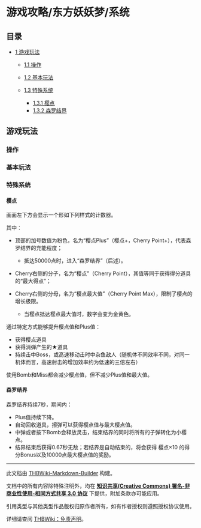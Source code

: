 # 游戏攻略/东方妖妖梦/系统

<!-- source html: G:\repos\THBWiki-Markdown-Builder\THBWikiMarkdown\Temp\main\1\1e\ns0%3A%E6%B8%B8%E6%88%8F%E6%94%BB%E7%95%A5%2F%E4%B8%9C%E6%96%B9%E5%A6%96%E5%A6%96%E6%A2%A6%2F%E7%B3%BB%E7%BB%9F.html -->




## 目录

- [1 游戏玩法](#游戏玩法)

  - [1.1 操作](#操作)
  - [1.2 基本玩法](#基本玩法)
  - [1.3 特殊系统](#特殊系统)

    - [1.3.1 樱点](#樱点)
    - [1.3.2 森罗结界](#森罗结界)











## 游戏玩法

### 操作

### 基本玩法

### 特殊系统

#### 樱点
  
画面左下方会显示一个形如下列样式的计数器。
  
  
[](./文件-妖妖梦_游戏内樱点示意图.jpg.md)
  
  
其中：
  

- 顶部的加号数值为粉色，名为“樱点Plus”（樱点+，Cherry Point+），代表森罗结界的充能程度；
  - 抵达50000点时，进入“森罗结界”（后述）。

- Cherry右侧的分子，名为“樱点”（Cherry Point），其值等同于获得得分道具的“最大得点”；
- Cherry右侧的分母，名为“樱点最大值”（Cherry Point Max），限制了樱点的增长极限。
  - 当樱点抵达樱点最大值时，数字会变为金黄色。


  
通过特定方式能够提升樱点值和Plus值：
  

- 获得樱点道具
- 获得消弹产生的★道具
- 持续击中Boss，或高速移动击时中杂鱼敌人（随机体不同效率不同，对同一机体而言，高速射击的增加效率约为低速的三倍左右）

  
使用Bomb和Miss都会减少樱点值，但不减少Plus值和最大值。
  


#### 森罗结界
  
森罗结界持续7秒，期间内：
  

- Plus值持续下降。
- 自动回收道具，擦弹可以获得樱点值与最大樱点值。
- 中弹或者按下Bomb会释放灵击，结束结界的同时将所有的子弹转化为小樱点。
- 结界结束后获得0.67秒无敌；若结界是自动结束的，将会获得 樱点×10 的得分Bonus以及10000点最大樱点值的奖励。





---

此文档由 [THBWiki-Markdown-Builder](https://github.com/Delsin-Yu/THBWiki-Markdown-Builder) 构建。

文档中的所有内容除特殊注明外，均在 [**知识共享(Creative Commons) 署名-非商业性使用-相同方式共享 3.0 协议**](https://creativecommons.org/licenses/by-sa/3.0/deed.zh-hans) 下提供，附加条款亦可能应用。

引用类型与其他类型作品版权归原作者所有，如有作者授权则遵照授权协议使用。

详细请查阅 [THBWiki：免责声明](https://thbwiki.cc/THBWiki:%E5%85%8D%E8%B4%A3%E5%A3%B0%E6%98%8E)。

